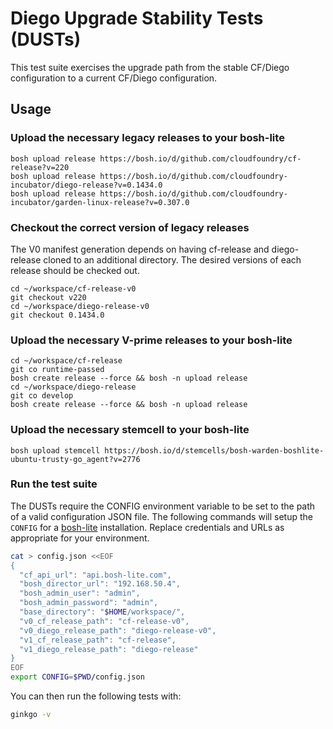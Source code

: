 # Diego Upgrade Stability Tests (DUSTs)

This test suite exercises the upgrade path from the stable CF/Diego configuration to a current CF/Diego configuration.

## Usage

### Upload the necessary legacy releases to your bosh-lite

```
bosh upload release https://bosh.io/d/github.com/cloudfoundry/cf-release?v=220
bosh upload release https://bosh.io/d/github.com/cloudfoundry-incubator/diego-release?v=0.1434.0
bosh upload release https://bosh.io/d/github.com/cloudfoundry-incubator/garden-linux-release?v=0.307.0
```

### Checkout the correct version of legacy releases

The V0 manifest generation depends on having cf-release and diego-release cloned to an additional directory.
The desired versions of each release should be checked out.

```
cd ~/workspace/cf-release-v0
git checkout v220
cd ~/workspace/diego-release-v0
git checkout 0.1434.0
```

### Upload the necessary V-prime releases to your bosh-lite

```
cd ~/workspace/cf-release
git co runtime-passed
bosh create release --force && bosh -n upload release
cd ~/workspace/diego-release
git co develop
bosh create release --force && bosh -n upload release
```

### Upload the necessary stemcell to your bosh-lite

```
bosh upload stemcell https://bosh.io/d/stemcells/bosh-warden-boshlite-ubuntu-trusty-go_agent?v=2776
```

### Run the test suite

The DUSTs require the CONFIG environment variable to be set to the path of a valid configuration JSON file.
The following commands will setup the `CONFIG` for a [bosh-lite](https://github.com/cloudfoundry/bosh-lite) installation.
Replace credentials and URLs as appropriate for your environment.

```bash
cat > config.json <<EOF
{
  "cf_api_url": "api.bosh-lite.com",
  "bosh_director_url": "192.168.50.4",
  "bosh_admin_user": "admin",
  "bosh_admin_password": "admin",
  "base_directory": "$HOME/workspace/",
  "v0_cf_release_path": "cf-release-v0",
  "v0_diego_release_path": "diego-release-v0",
  "v1_cf_release_path": "cf-release",
  "v1_diego_release_path": "diego-release"
}
EOF
export CONFIG=$PWD/config.json
```

You can then run the following tests with:

```bash
ginkgo -v
```

